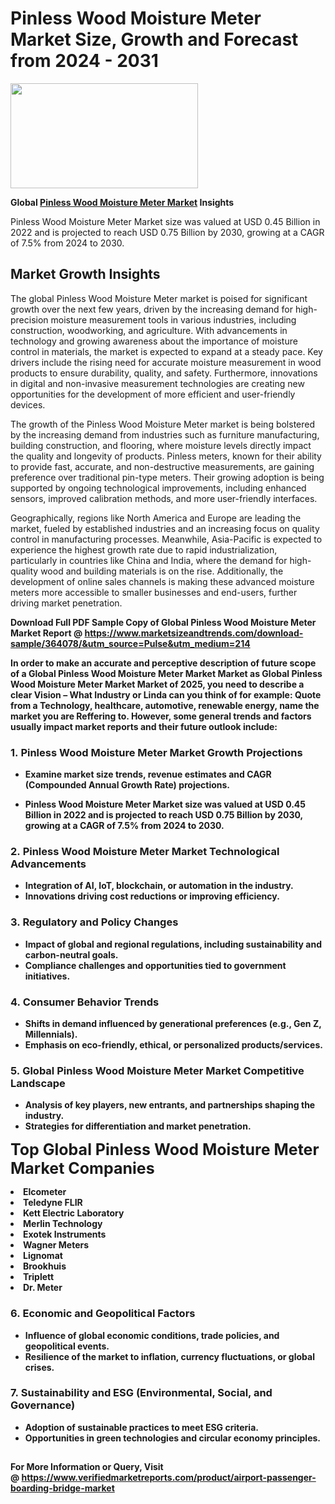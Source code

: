 <H1>Pinless Wood Moisture Meter Market Size, Growth and Forecast from 2024 - 2031</H1><img class="aligncenter size-medium wp-image-584254" src="https://thirdeyenews.in/wp-content/uploads/2024/09/Global-Market-Research-300x168.jpeg" alt="" width="300" height="168" /><p><strong>Global&nbsp;<a href="https://www.marketsizeandtrends.com/download-sample/364078/&amp;utm_source=Pulse&amp;utm_medium=214">Pinless Wood Moisture Meter Market</a> Insights</strong></p><p>Pinless Wood Moisture Meter Market size was valued at USD 0.45 Billion in 2022 and is projected to reach USD 0.75 Billion by 2030, growing at a CAGR of 7.5% from 2024 to 2030.</p><p><h2>Market Growth Insights</h2> <p>The global Pinless Wood Moisture Meter market is poised for significant growth over the next few years, driven by the increasing demand for high-precision moisture measurement tools in various industries, including construction, woodworking, and agriculture. With advancements in technology and growing awareness about the importance of moisture control in materials, the market is expected to expand at a steady pace. Key drivers include the rising need for accurate moisture measurement in wood products to ensure durability, quality, and safety. Furthermore, innovations in digital and non-invasive measurement technologies are creating new opportunities for the development of more efficient and user-friendly devices.</p> <p><strong></strong></p> <p>The growth of the Pinless Wood Moisture Meter market is being bolstered by the increasing demand from industries such as furniture manufacturing, building construction, and flooring, where moisture levels directly impact the quality and longevity of products. Pinless meters, known for their ability to provide fast, accurate, and non-destructive measurements, are gaining preference over traditional pin-type meters. Their growing adoption is being supported by ongoing technological improvements, including enhanced sensors, improved calibration methods, and more user-friendly interfaces.</p> <p>Geographically, regions like North America and Europe are leading the market, fueled by established industries and an increasing focus on quality control in manufacturing processes. Meanwhile, Asia-Pacific is expected to experience the highest growth rate due to rapid industrialization, particularly in countries like China and India, where the demand for high-quality wood and building materials is on the rise. Additionally, the development of online sales channels is making these advanced moisture meters more accessible to smaller businesses and end-users, further driving market penetration.</p> <p><strong></p><p><span class=""><strong>Download Full PDF Sample Copy of Global Pinless Wood Moisture Meter Market Report</strong> @ <a href="https://www.marketsizeandtrends.com/download-sample/364078/&amp;utm_source=Pulse&amp;utm_medium=214" target="_blank">https://www.marketsizeandtrends.com/download-sample/364078/&amp;utm_source=Pulse&amp;utm_medium=214</a></span></p><p>In order to make an accurate and perceptive description of future scope of a Global&nbsp;Pinless Wood Moisture Meter Market Market as Global&nbsp;Pinless Wood Moisture Meter Market Market of 2025, you need to describe a clear Vision &ndash; What Industry or Linda can you think of for example: Quote from a Technology, healthcare, automotive, renewable energy, name the market you are Reffering to. However, some general trends and factors usually impact market reports and their future outlook include:</p><h3>1.&nbsp;<strong>Pinless Wood Moisture Meter Market Growth Projections</strong></h3><ul><li>Examine market size trends, revenue estimates and CAGR (Compounded Annual Growth Rate) projections.</li><li><p>Pinless Wood Moisture Meter Market size was valued at USD 0.45 Billion in 2022 and is projected to reach USD 0.75 Billion by 2030, growing at a CAGR of 7.5% from 2024 to 2030.</p></li></ul><h3>2.&nbsp;<strong>Pinless Wood Moisture Meter Market Technological Advancements</strong></h3><ul><li>Integration of AI, IoT, blockchain, or automation in the industry.</li><li>Innovations driving cost reductions or improving efficiency.</li></ul><h3>3.&nbsp;<strong>Regulatory and Policy Changes</strong></h3><ul><li>Impact of global and regional regulations, including sustainability and carbon-neutral goals.</li><li>Compliance challenges and opportunities tied to government initiatives.</li></ul><h3>4.&nbsp;<strong>Consumer Behavior Trends</strong></h3><ul><li>Shifts in demand influenced by generational preferences (e.g., Gen Z, Millennials).</li><li>Emphasis on eco-friendly, ethical, or personalized products/services.</li></ul><h3>5.&nbsp;<strong>Global Pinless Wood Moisture Meter Market Competitive Landscape</strong></h3><ul><li>Analysis of key players, new entrants, and partnerships shaping the industry.</li><li>Strategies for differentiation and market penetration.</li></ul><p data-pm-slice="1 1 []"><span style="color: inherit; font-family: inherit; font-size: 25px;">Top Global Pinless Wood Moisture Meter Market Companies</span></p><div class="" data-test-id=""><p><li>Elcometer</li><li> Teledyne FLIR</li><li> Kett Electric Laboratory</li><li> Merlin Technology</li><li> Exotek Instruments</li><li> Wagner Meters</li><li> Lignomat</li><li> Brookhuis</li><li> Triplett</li><li> Dr. Meter</li></p></div><h3>6.&nbsp;<strong>Economic and Geopolitical Factors</strong></h3><ul><li>Influence of global economic conditions, trade policies, and geopolitical events.</li><li>Resilience of the market to inflation, currency fluctuations, or global crises.</li></ul><h3>7.&nbsp;<strong>Sustainability and ESG (Environmental, Social, and Governance)</strong></h3><ul><li>Adoption of sustainable practices to meet ESG criteria.</li><li>Opportunities in green technologies and circular economy principles.</li></ul><h2><strong style="font-size: 14px;">For More Information or Query, Visit @&nbsp;</strong><a style="background-color: #ffffff; font-size: 14px;" href="https://www.marketsizeandtrends.com/report/pinless-wood-moisture-meter-market/" target="_blank">https://www.verifiedmarketreports.com/product/airport-passenger-boarding-bridge-market</a></h2>
